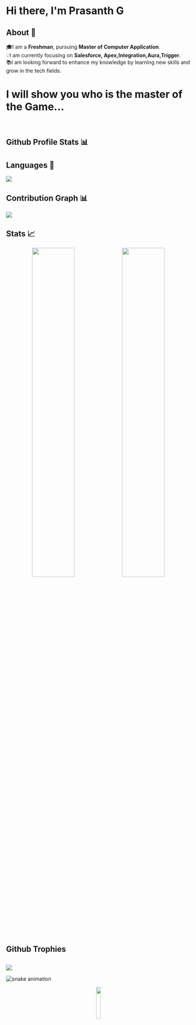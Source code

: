 # Hi there, I'm Prasanth G 
## About 👋 
🎓I am a **Freshman**, pursuing  **Master of Computer Application**. <br>
💡I am currently focusing on **Salesforce, Apex,Integration,Aura,Trigger**. <br>
📚I am looking forward to enhance my knowledge by learning new skills and grow in the tech fields.

<!--[![Twitter Badge](https://img.shields.io/badge/Twitter-blue?style=flat&labelColor=1ca0f1&logo=twitter&logoColor=white&link=https://twitter.com/shawsamadrita)](https://twitter.com/prasanthg24)
[![Linkedin Badge](https://img.shields.io/badge/LinkedIn-darkblue?style=flat&labelColor=0e76a8&logo=linkedin&logoColor=white&link=https://www.linkedin.com/in/prasanth-gopinathan/)](https://www.linkedin.com/in/prasanth-gopinathan/)-->

<h1>I will show you who is the master of the Game...</h2>



<br/>
<h2>Github Profile Stats 📊</h2>



## Languages 📝
<img
src="https://github-readme-stats.vercel.app/api/top-langs/?username=prasanthg24&layout=compact&theme=Dayfox"
/>
## Contribution Graph 📊
<img
src="https://activity-graph.herokuapp.com/graph?username=prasanthg24&theme=chartreuse-light"
/>
## Stats 📈
<p align="center">
<img width="48%" src="https://github-readme-stats.vercel.app/api?username=prasanthg24&show_icons=true&theme=tokyonight" />     
<img width="48%" src="https://github-readme-streak-stats.herokuapp.com/?user=prasanthg24&show_icons=true&theme=tokyonight" />
<p/>

## Github Trophies <h2>

<img src="https://github-profile-trophy.vercel.app/?username=prasanthg24&theme=onelight&no-frame=true&no-bg=true&theme=Nordfox">

![snake animation](https://github.com/prasanthg24/prasanthg24/blob/output/github-contribution-grid-snake.svg)


<div align="center">
  <img width="15%" src="https://visitor-badge.glitch.me/prasanthg24" />
</div>


